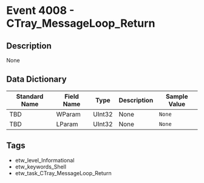 # Event 4008 - CTray_MessageLoop_Return

## Description
None

## Data Dictionary
|Standard Name|Field Name|Type|Description|Sample Value|
|---|---|---|---|---|
|TBD|WParam|UInt32|None|`None`|
|TBD|LParam|UInt32|None|`None`|

## Tags
* etw_level_Informational
* etw_keywords_Shell
* etw_task_CTray_MessageLoop_Return